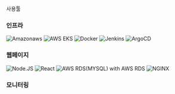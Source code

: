 사용툴 
### 인프라
![Amazonaws](https://img.shields.io/badge/-AWS-232F3E?style=flat-square&logo=Amazonaws&logoColor=white)
![AWS EKS](https://img.shields.io/badge/-AWSEKS-FF9900?style=flat-square&logo=amazoneks&logoColor=white)
![Docker](https://img.shields.io/badge/-Docker-2496ED?style=flat-square&logo=docker&logoColor=white)
![Jenkins](https://img.shields.io/badge/-Jenkins-D24939?style=flat-square&logo=Jenkins&logoColor=white)
![ArgoCD](https://img.shields.io/badge/-ArgoCD-EF7B4D?style=flat-square&logo=Argo&logoColor=white)
### 웹페이지
![Node.JS](https://img.shields.io/badge/-Node.JS-339933?style=flat&logo=nodedotjs&logoColor=black)
![React](https://img.shields.io/badge/-React-61DAFB?style=flat&logo=react&logoColor=black)
![AWS RDS(MYSQL)](https://img.shields.io/badge/-MYSQL-4479A1?style=flat&logo=mysql&logoColor=black) with AWS RDS
![NGINX](https://img.shields.io/badge/-nginx-009639?style=flat&logo=nginx&logoColor=black)
### 모니터링
